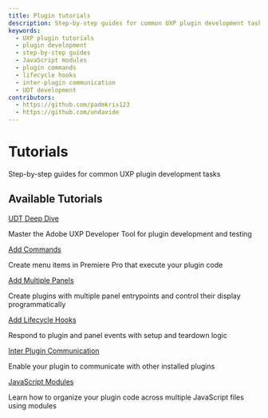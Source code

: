 ```yaml
---
title: Plugin tutorials
description: Step-by-step guides for common UXP plugin development tasks
keywords:
  - UXP plugin tutorials
  - plugin development
  - step-by-step guides
  - JavaScript modules
  - plugin commands
  - lifecycle hooks
  - inter-plugin communication
  - UDT development
contributors:
  - https://github.com/padmkris123
  - https://github.com/undavide
---
```


# Tutorials

Step-by-step guides for common UXP plugin development tasks

## Available Tutorials

<DiscoverBlock slots="link, text"/>

[UDT Deep Dive](udt-deep-dive/)

Master the Adobe UXP Developer Tool for plugin development and testing

<DiscoverBlock slots="link, text"/>

[Add Commands](add-commands/)

Create menu items in Premiere Pro that execute your plugin code

<DiscoverBlock slots="link, text"/>

[Add Multiple Panels](add-panels/)

Create plugins with multiple panel entrypoints and control their display programmatically

<DiscoverBlock slots="link, text"/>

[Add Lifecycle Hooks](add-lifecycle-hooks/)

Respond to plugin and panel events with setup and teardown logic

<DiscoverBlock slots="link, text"/>

[Inter Plugin Communication](inter-plugin-comm/)

Enable your plugin to communicate with other installed plugins

<DiscoverBlock slots="link, text"/>

[JavaScript Modules](importing-modules/)

Learn how to organize your plugin code across multiple JavaScript files using modules
